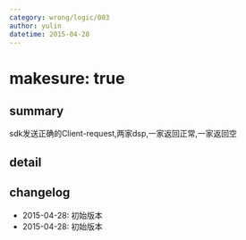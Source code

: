 ```yaml
---
category: wrong/logic/003
author: yulin
datetime: 2015-04-28
---
```


# makesure: true

## summary

sdk发送正确的Client-request,两家dsp,一家返回正常,一家返回空

## detail


## changelog

- 2015-04-28: 初始版本
- 2015-04-28: 初始版本
